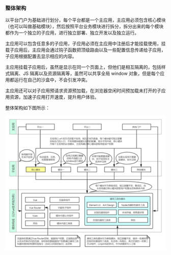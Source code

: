 ### 整体架构

以平台门户为基础进行划分，每个平台都是一个主应用，主应用必须包含核心模块（也可以叫做基础模块），然后按照平台业务模块进行拆分，拆分出来的每个模块都作为一个独立的子应用，进行独立部署、独立开发以及独立运行。

主应用可以包含任意多的子应用，子应用必须在主应用中注册后才能挂载使用，挂载子应用后，主应用会通过钩子函数把顶级路由以及一些配置信息传递给子应用，子应用根据配置去显示相应的内容。

主应用挂载子应用后，虽然是显示在同一个页面上，但他们是相互隔离的，包括样式隔离、JS 隔离以及资源隔离等，虽然可以共享全局 window 对象，但是每个应用都运行在自己的沙盒中，不会引发冲突。

主应用还可以对子应用预请求资源预加载，在浏览器空闲时间预加载未打开的子应用资源，加速子应用打开速度，提升用户体验。

整体架构如下图所示：

![整体架构图](../images/前端微应用框架图.jpg)
